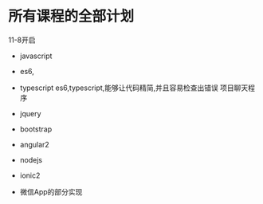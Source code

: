 # 所有课程的全部计划

11-8开启
* javascript
* es6,
* typescript
 es6,typescript,能够让代码精简,并且容易检查出错误
项目聊天程序


* jquery

* bootstrap


* angular2
* nodejs

* ionic2
*  微信App的部分实现

